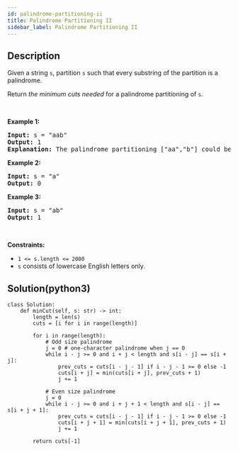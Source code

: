```yaml
---
id: palindrome-partitioning-ii
title: Palindrome Partitioning II
sidebar_label: Palindrome Partitioning II
---
```

## Description
<div class="description">
<p>Given a string <code>s</code>, partition <code>s</code> such that every substring of the partition is a palindrome.</p>

<p>Return <em>the minimum cuts needed</em> for a palindrome partitioning of <code>s</code>.</p>

<p>&nbsp;</p>
<p><strong>Example 1:</strong></p>

<pre>
<strong>Input:</strong> s = &quot;aab&quot;
<strong>Output:</strong> 1
<strong>Explanation:</strong> The palindrome partitioning [&quot;aa&quot;,&quot;b&quot;] could be produced using 1 cut.
</pre>

<p><strong>Example 2:</strong></p>

<pre>
<strong>Input:</strong> s = &quot;a&quot;
<strong>Output:</strong> 0
</pre>

<p><strong>Example 3:</strong></p>

<pre>
<strong>Input:</strong> s = &quot;ab&quot;
<strong>Output:</strong> 1
</pre>

<p>&nbsp;</p>
<p><strong>Constraints:</strong></p>

<ul>
	<li><code>1 &lt;= s.length &lt;= 2000</code></li>
	<li><code>s</code> consists of lowercase English letters only.</li>
</ul>

</div>

## Solution(python3)
```python3
class Solution:
    def minCut(self, s: str) -> int:
        length = len(s)
        cuts = [i for i in range(length)]

        for i in range(length):
            # Odd size palindrome
            j = 0 # one-character palindrome when j == 0
            while i - j >= 0 and i + j < length and s[i - j] == s[i + j]:
                prev_cuts = cuts[i - j - 1] if i - j - 1 >= 0 else -1
                cuts[i + j] = min(cuts[i + j], prev_cuts + 1)
                j += 1

			# Even size palindrome
            j = 0
            while i - j >= 0 and i + j + 1 < length and s[i - j] == s[i + j + 1]:
                prev_cuts = cuts[i - j - 1] if i - j - 1 >= 0 else -1
                cuts[i + j + 1] = min(cuts[i + j + 1], prev_cuts + 1)
                j += 1

        return cuts[-1]
```